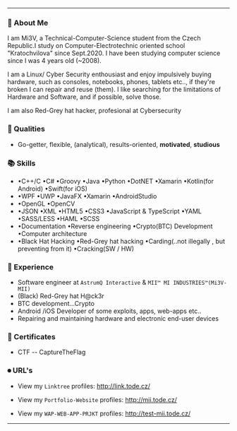 
---

### 📕 About Me  

I am Mi3V, a Technical-Computer-Science student from the Czech Republic.I study on Computer-Electrotechnic oriented school "Kratochvilova" since Sept.2020. I have been studying computer science since I was 4 years old (~2008).

I am a Linux/ Cyber Security enthousiast and enjoy impulsively buying hardware, such as consoles, notebooks, phones, tablets etc.., if they're broken I can repair and reuse (them). I like searching for the limitations of Hardware and Software, and if possible, solve those.  

I am also Red-Grey hat hacker, profesional at Cybersecurity 

### 👤 Qualities
- Go-getter, flexible, (analytical), results-oriented, <strong>motivated</strong>, <strong>studious</strong>

### 📚 Skills
- •C++/C  •C# •Groovy •Java •Python •DotNET •Xamarin •Kotlin(for Android) •Swift(for iOS)
- •WPF •UWP •JavaFX •Xamarin •AndroidStudio
- •OpenGL •OpenCV
- •JSON •XML •HTML5 •CSS3 •JavaScript & TypeScript •YAML •SASS/LESS •HAML •SCSS
- •Documentation •Reverse engineering •Crypto(BTC) Development •Computer architecture
- •Black Hat Hacking •Red-Grey hat hacking •Carding(..not illegally , but preventing from it) •Cracking(SW / HW)

### 📖 Experience
- Software engineer at ```AstrumQ Interactive``` & ```MII™ MI INDUSTRIES™(Mi3V-MII)```
- (Black) Red-Grey hat H@ck3r
- BTC development...Crypto
- Android /iOS Developer of some exploits, apps, web-apps etc..
- Repairing and maintaining hardware and electronic end-user devices

### 🔖 Certificates
- CTF -- CaptureTheFlag

### ⏺ URL's
- View my ```Linktree``` profiles:
http://link.tode.cz/ 

- View my ```Portfolio-Website``` profiles:
http://mii.tode.cz/ 

- View my ```WAP-WEB-APP-PRJKT``` profiles:
http://test-mii.tode.cz/ 
---


